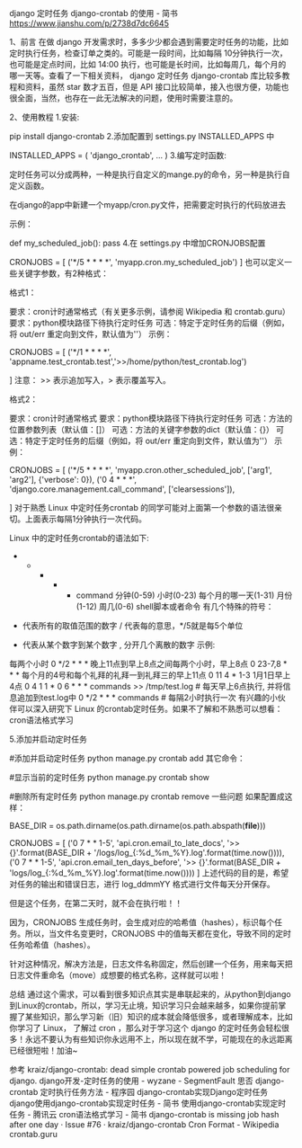 django 定时任务 django-crontab 的使用 - 简书 https://www.jianshu.com/p/2738d7dc6645

1、前言
在做 django 开发需求时，多多少少都会遇到需要定时任务的功能，比如定时执行任务，检查订单之类的。可能是一段时间，比如每隔 10分钟执行一次，也可能是定点时间，比如 14:00 执行，也可能是长时间，比如每周几，每个月的哪一天等。查看了一下相关资料， django 定时任务 django-crontab 库比较多教程和资料，虽然 star 数才五百，但是 API 接口比较简单，接入也很方便，功能也很全面，当然，也存在一此无法解决的问题，使用时需要注意的。

2、使用教程
1.安装:

pip install django-crontab
2.添加配置到 settings.py INSTALLED_APPS 中

INSTALLED_APPS = (
    'django_crontab',
    ...
)
3.编写定时函数:

定时任务可以分成两种，一种是执行自定义的mange.py的命令，另一种是执行自定义函数。

在django的app中新建一个myapp/cron.py文件，把需要定时执行的代码放进去

示例：

def my_scheduled_job():
  pass
4.在 settings.py 中增加CRONJOBS配置

CRONJOBS = [
    ('*/5 * * * *', 'myapp.cron.my_scheduled_job')
]
也可以定义一些关键字参数，有2种格式：

格式1：

要求：cron计时通常格式（有关更多示例，请参阅 Wikipedia 和 crontab.guru）
要求：python模块路径下待执行定时任务
可选：特定于定时任务的后缀（例如，将 out/err 重定向到文件，默认值为''）
示例：

CRONJOBS = [
    ('*/1 * * * *', 'appname.test_crontab.test','>>/home/python/test_crontab.log')

]
注意： >> 表示追加写入，> 表示覆盖写入。

格式2：

要求：cron计时通常格式
要求：python模块路径下待执行定时任务
可选：方法的位置参数列表（默认值：[]）
可选：方法的关键字参数的dict（默认值：{}）
可选：特定于定时任务的后缀（例如，将 out/err 重定向到文件，默认值为''）
示例：

CRONJOBS = [
    ('*/5 * * * *', 'myapp.cron.other_scheduled_job', ['arg1', 'arg2'], {'verbose': 0}),
    ('0   4 * * *', 'django.core.management.call_command', ['clearsessions']),
    
]
对于熟悉 Linux 中定时任务crontab 的同学可能对上面第一个参数的语法很亲切。上面表示每隔1分钟执行一次代码。

Linux 中的定时任务crontab的语法如下:

*  *  *  *  * command
分钟(0-59) 小时(0-23) 每个月的哪一天(1-31) 月份(1-12) 周几(0-6) shell脚本或者命令
有几个特殊的符号：

* 代表所有的取值范围的数字
/ 代表每的意思，*/5就是每5个单位
- 代表从某个数字到某个数字
, 分开几个离散的数字
示例:

每两个小时    0 */2 * * *
晚上11点到早上8点之间每两个小时，早上8点    0 23-7,8 * * *
每个月的4号和每个礼拜的礼拜一到礼拜三的早上11点    0 11 4 * 1-3
1月1日早上4点    0 4 1 1 * 
0 6 * * * commands >> /tmp/test.log # 每天早上6点执行, 并将信息追加到test.log中
0 */2 * * * commands # 每隔2小时执行一次
有兴趣的小伙伴可以深入研究下 Linux 的crontab定时任务。如果不了解和不熟悉可以想看： cron语法格式学习

5.添加并启动定时任务

#添加并启动定时任务
python manage.py crontab add
其它命令：

#显示当前的定时任务
python manage.py crontab show

#删除所有定时任务
python manage.py crontab remove
一些问题
如果配置成这样：

BASE_DIR = os.path.dirname(os.path.dirname(os.path.abspath(__file__)))

CRONJOBS = [
('0 7 * * 1-5', 'api.cron.email_to_late_docs', '>> {}'.format(BASE_DIR + '/logs/log_{:%d_%m_%Y}.log'.format(time.now()))),
('0 7 * * 1-5', 'api.cron.email_ten_days_before', '>> {}'.format(BASE_DIR + 'logs/log_{:%d_%m_%Y}.log'.format(time.now())))
]
上述代码的目的是，希望对任务的输出和错误日志，进行 log_ddmmYY 格式进行文件每天分开保存。

但是这个任务，在第二天时，就不会在执行啦！！

因为，CRONJOBS 生成任务时，会生成对应的哈希值（hashes），标识每个任务。所以，当文件名变更时，CRONJOBS 中的值每天都在变化，导致不同的定时任务哈希值（hashes）。

针对这种情况，解决方法是，日志文件名称固定，然后创建一个任务，用来每天把日志文件重命名（move）成想要的格式名称，这样就可以啦！

总结
通过这个需求，可以看到很多知识点其实是串联起来的，从python到django到Linux的crontab，所以，学习无止境，知识学习只会越来越多，如果你提前掌握了某些知识，那么学习新（旧）知识的成本就会降低很多，或者理解成本，比如你学习了 Linux， 了解过 cron ，那么对于学习这个 django 的定时任务会轻松很多！永远不要认为有些知识你永远用不上，所以现在就不学，可能现在的永远距离已经很短啦！加油~

参考
kraiz/django-crontab: dead simple crontab powered job scheduling for django.
django开发-定时任务的使用 - wyzane - SegmentFault 思否
django-crontab 定时执行任务方法 - 程序园
django-crontab实现Django定时任务
django使用django-crontab实现定时任务 - 简书
使用django-crontab实现定时任务 - 腾讯云
cron语法格式学习 - 简书
django-crontab is missing job hash after one day · Issue #76 · kraiz/django-crontab
Cron Format - Wikipedia
crontab.guru